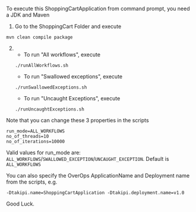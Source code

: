 To execute this ShoppingCartApplication from command prompt, you need a JDK and Maven

1.  Go to the ShoppingCart Folder and execute
```
mvn clean compile package
```
2.  
    * To run "All workflows", execute
    ```
    ./runAllWorkflows.sh
    ```

    * To run "Swallowed exceptions", execute
    ```
    ./runSwallowedExceptions.sh
    ```

    * To run "Uncaught Exceptions", execute
    ```
    ./runUncaughtExceptions.sh
    ```
  
Note that you can change these 3 properties in the scripts
```
run_mode=ALL_WORKFLOWS
no_of_threads=10 
no_of_iterations=10000
```
 
Valid values for run_mode are: `ALL_WORKFLOWS`/`SWALLOWED_EXCEPTION`/`UNCAUGHT_EXCEPTION`. Default is `ALL_WORKFLOWS`

You can also specify the OverOps ApplicationName and Deployment name from the scripts, e.g.
```
-Dtakipi.name=ShoppingCartApplication -Dtakipi.deployment.name=v1.0
```

Good Luck.